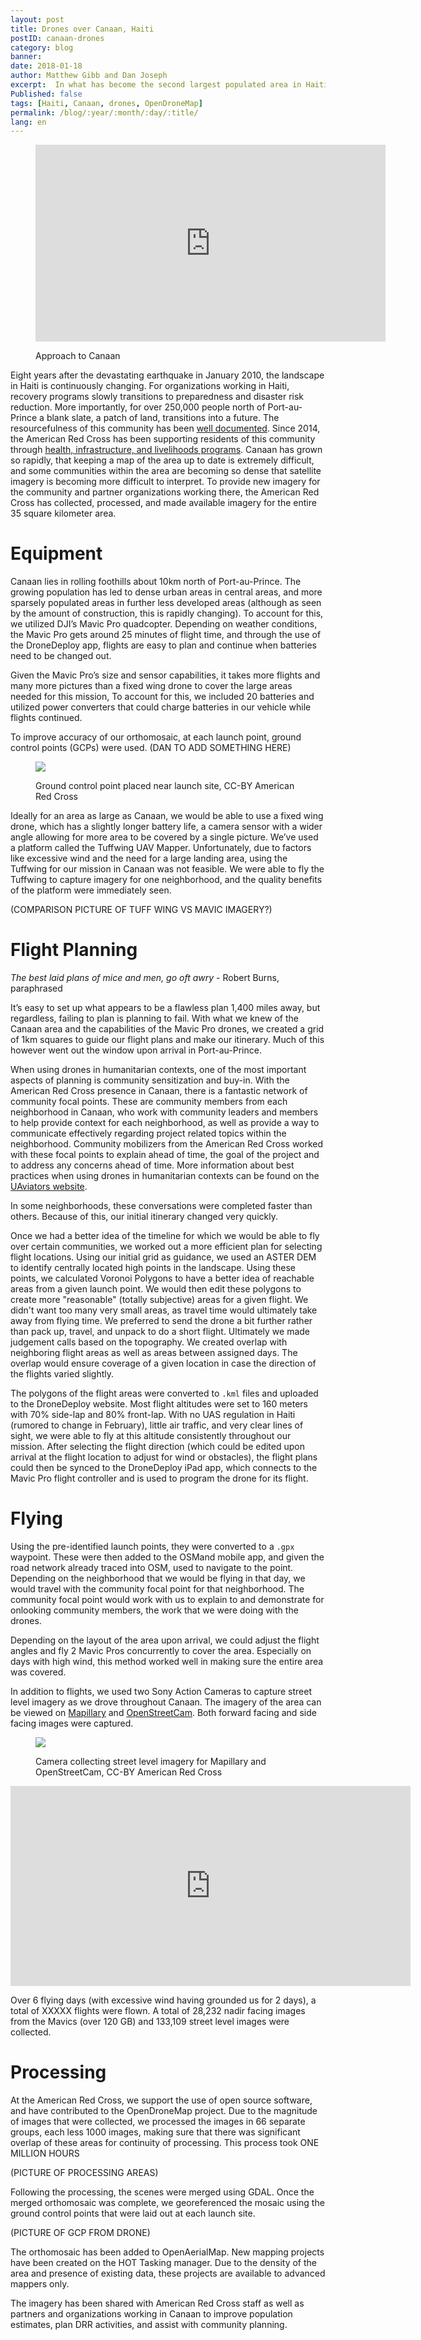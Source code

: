 ```yaml
---
layout: post
title: Drones over Canaan, Haiti
postID: canaan-drones
category: blog
banner:
date: 2018-01-18
author: Matthew Gibb and Dan Joseph
excerpt:  In what has become the second largest populated area in Haiti, Canaan continues to evolve and grow. The American Red Cross recently covered 35 square kilometers of this area with new drone imagery to assist with population estimates, disaster preparedness programming, and for updating OpenStreetMap.
Published: false
tags: [Haiti, Canaan, drones, OpenDroneMap]
permalink: /blog/:year/:month/:day/:title/
lang: en
---
```


<figure>
<iframe width="560" height="315" src="https://www.youtube.com/embed/YopoEuwLf2Y" frameborder="0" allowfullscreen></iframe>
<p class="caption">Approach to Canaan</p>
</figure>

Eight years after the devastating earthquake in January 2010, the landscape in Haiti is continuously changing. For organizations working in Haiti, recovery programs slowly transitions to preparedness and disaster risk reduction. More importantly, for over 250,000 people north of Port-au-Prince a blank slate, a patch of land, transitions into a future. The resourcefulness of this community has been [well documented](http://www.redcross.org/news/article/In-Canaan-Haiti-residents-guide-the-citys-development). Since 2014, the American Red Cross has been supporting residents of this community through [health, infrastructure, and livelihoods programs](http://www.redcross.org/news/article/Haiti-Canaan-residents-join-together-to-overcome-economic-challenges).
Canaan has grown so rapidly, that keeping a map of the area up to date is extremely difficult, and some communities within the area are becoming so dense that satellite imagery is becoming more difficult to interpret. To provide new imagery for the community and partner organizations working there, the American Red Cross has collected, processed, and made available imagery for the entire 35 square kilometer area.

# Equipment

Canaan lies in rolling foothills about 10km north of Port-au-Prince. The growing population has led to dense urban areas in central areas, and more sparsely populated areas in further less developed areas (although as seen by the amount of construction, this is rapidly changing). To account for this, we utilized DJI’s Mavic Pro quadcopter. Depending on weather conditions, the Mavic Pro gets around 25 minutes of flight time, and through the use of the DroneDeploy app, flights are easy to plan and continue when batteries need to be changed out.

Given the Mavic Pro’s size and sensor capabilities, it takes more flights and many more pictures than a fixed wing drone to cover the large areas needed for this mission, To account for this, we included 20 batteries and utilized power converters that could charge batteries in our vehicle while flights continued.

To improve accuracy of our orthomosaic, at each launch point, ground control points (GCPs) were used. (DAN TO ADD SOMETHING HERE)

<figure>
<img src="https://arcmaps.s3.amazonaws.com/share/blog-pictures/canaan-drones_GCP-placed.jpg">
<p class="caption">Ground control point placed near launch site, CC-BY American Red Cross</p>
</figure>

Ideally for an area as large as Canaan, we would be able to use a fixed wing drone, which has a slightly longer battery life, a camera sensor with a wider angle allowing for more area to be covered by a single picture. We’ve used a platform called the Tuffwing UAV Mapper. Unfortunately, due to factors like excessive wind and the need for a large landing area, using the Tuffwing for our mission in Canaan was not feasible. We were able to fly the Tuffwing to capture imagery for one neighborhood, and the quality benefits of the platform were immediately seen.

(COMPARISON PICTURE OF TUFF WING VS MAVIC IMAGERY?)

# Flight Planning

_The best laid plans of mice and men, go oft awry_ - Robert Burns, paraphrased

It’s easy to set up what appears to be a flawless plan 1,400 miles away, but regardless, failing to plan is planning to fail. With what we knew of the Canaan area and the capabilities of the Mavic Pro drones, we created a grid of 1km squares to guide our flight plans and make our itinerary. Much of this however went out the window upon arrival in Port-au-Prince.

When using drones in humanitarian contexts, one of the most important aspects of planning is community sensitization and buy-in. With the American Red Cross presence in Canaan, there is a fantastic network of community focal points. These are community members from each neighborhood in Canaan, who work with community leaders and members to help provide context for each neighborhood, as well as provide a way to communicate effectively regarding project related topics within the neighborhood. Community mobilizers from the American Red Cross worked with these focal points to explain ahead of time, the goal of the project and to address any concerns ahead of time. More information about best practices when using drones in humanitarian contexts can be found on the [UAviators website](https://humanitariandronecode.wordpress.com).

In some neighborhoods, these conversations were completed faster than others. Because of this, our initial itinerary changed very quickly.

Once we had a better idea of the timeline for which we would be able to fly over certain communities, we worked out a more efficient plan for selecting flight locations. Using our initial grid as guidance, we used an ASTER DEM to identify centrally located high points in the landscape. Using these points, we calculated Voronoi Polygons to have a better idea of reachable areas from a given launch point. We would then edit these polygons to create more "reasonable" (totally subjective) areas for a given flight. We didn't want too many very small areas, as travel time would ultimately take away from flying time. We preferred to send the drone a bit further rather than pack up, travel, and unpack to do a short flight. Ultimately we made judgement calls based on the topography. We created overlap with neighboring flight areas as well as areas between assigned days. The overlap would ensure coverage of a given location in case the direction of the flights varied slightly.

The polygons of the flight areas were converted to `.kml` files and uploaded to the DroneDeploy website. Most flight altitudes were set to 160 meters with 70% side-lap and 80% front-lap. With no UAS regulation in Haiti (rumored to change in February), little air traffic, and very clear lines of sight, we were able to fly at this altitude consistently throughout our mission. After selecting the flight direction (which could be edited upon arrival at the flight location to adjust for wind or obstacles), the flight plans could then be synced to the DroneDeploy iPad app, which connects to the Mavic Pro flight controller and is used to program the drone for its flight.

# Flying

Using the pre-identified launch points, they were converted to a `.gpx` waypoint. These were then added to the OSMand mobile app, and given the road network already traced into OSM, used to navigate to the point. Depending on the neighborhood that we would be flying in that day, we would travel with the community focal point for that neighborhood. The community focal point would work with us to explain to and demonstrate for onlooking community members, the work that we were doing with the drones.

Depending on the layout of the area upon arrival, we could adjust the flight angles and fly 2 Mavic Pros concurrently to cover the area. Especially on days with high wind, this method worked well in making sure the entire area was covered.

In addition to flights, we used two Sony Action Cameras to capture street level imagery as we drove throughout Canaan. The imagery of the area can be viewed on [Mapillary](https://www.mapillary.com/app/?lat=18.652149722222248&lng=-72.29545138888886&z=17&pKey=qesHt-3rIoVgYZaYtguNsQ&focus=photo) and [OpenStreetCam](http://openstreetcam.com/details/990741/207). Both forward facing and side facing images were captured.

<figure>
<img src="https://arcmaps.s3.amazonaws.com/share/blog-pictures/canaan-drones_mapillary.jpg">
<p class="caption">Camera collecting street level imagery for Mapillary and OpenStreetCam, CC-BY American Red Cross</p>
</figure>

<iframe width="640" height="320" src="https://embed-v1.mapillary.com/embed?version=1&filter=%5B%22all%22%5D&map_filter=%5B%22all%22%5D&map_style=mapbox_streets&image_key=qesHt-3rIoVgYZaYtguNsQ&x=0.5&y=0.5&client_id=MFpjMU5abGRUMmxoQjEzdUNUMFRjdzo3NmEwODNjYzdkNGQ5OWE5&style=split" frameborder="0"></iframe>

Over 6 flying days (with excessive wind having grounded us for 2 days), a total of XXXXX flights were flown. A total of 28,232 nadir facing images from the Mavics (over 120 GB) and 133,109 street level images were collected.

# Processing

At the American Red Cross, we support the use of open source software, and have contributed to the OpenDroneMap project. Due to the magnitude of images that were collected, we processed the images in 66 separate groups, each less 1000 images, making sure that there was significant overlap of these areas for continuity of processing. This process took ONE MILLION HOURS

(PICTURE OF PROCESSING AREAS)

Following the processing, the scenes were merged using GDAL. Once the merged orthomosaic was complete, we georeferenced the mosaic using the ground control points that were laid out at each launch site.

(PICTURE OF GCP FROM DRONE)

The orthomosaic has been added to OpenAerialMap. New mapping projects have been created on the HOT Tasking manager. Due to the density of the area and presence of existing data, these projects are available to advanced mappers only.

The imagery has been shared with American Red Cross staff as well as partners and organizations working in Canaan to improve population estimates, plan DRR activities, and assist with community planning.
